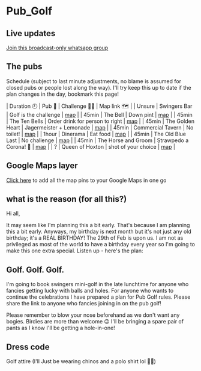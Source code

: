 # Pub_Golf


## Live updates

[Join this broadcast-only whatsapp group](https://chat.whatsapp.com/L9BKVnTmgAXAnZhiBaufdC)

## The pubs

Schedule (subject to last minute adjustments, no blame is assumed for closed pubs or people lost along the way). I'll try keep this up to date if the plan changes in the day, bookmark this page!

| Duration 🕘 | Pub 🍺 | Challenge 🦸‍♂️ | Map link 🗺 |
| Unsure | Swingers Bar | Golf is the challenge | [map](https://goo.gl/maps/YuwrDtq9u3vu18xd9) |
| 45min | The Bell | Down pint | [map](https://goo.gl/maps/v7uVsGQFNNNMs7NY6) |
| 45min | The Ten Bells | Order drink for person to right | [map](https://g.page/TheTenBellsE1?share) |
| 45min | The Golden Heart | Jagermeister + Lemonade | [map](https://goo.gl/maps/RxzWp48Pw2EVK2bL6) |
| 45min | Commercial Tavern | No toilet! | [map](https://goo.gl/maps/M4BKgpEJYnJaEHuS8) |
| 1hour | Dinerama | Eat food | [map](https://goo.gl/maps/mpUFMQT7wWFMxtgp7) |
| 45min | The Old Blue Last | No challenge | [map](https://goo.gl/maps/WguKYDaeFB5xicGS8) |
| 45min | The Horse and Groom | Strawpedo a Corona! 👀 | [map](https://goo.gl/maps/oog9RDtYShPXNkQd9) |
| ? | Queen of Hoxton | shot of your choice | [map](https://goo.gl/maps/tJiL8Sg6WRP4LKdz5) |

## Google Maps layer

[Click here](https://www.google.com/maps/d/viewer?mid=13w1lNalyaew964YJL6apaskcetZz3lqW&ll=51.51919237297246%2C-0.07482464067948058&z=16) to add all the map pins to your Google Maps in one go

## what is the reason (for all this?)

Hi all,

It may seem like I'm planning this a bit early. That's because I am planning this a bit early. Anyways, my birthday is next month but it's not just any old birthday; it's a REAL BIRTHDAY! The 29th of Feb is upon us. I am not as privileged as most of the world to have a birthday every year so I'm going to make this one extra special. Listen up - here's the plan:

## Golf. Golf. Golf. 

I'm going to book swingers mini-golf in the late lunchtime for anyone who fancies getting lucky with balls and holes.
For anyone who wants to continue the celebrations I have prepared a plan for Pub Golf rules. Please share the link to anyone who fancies joining in on the pub golf! 

Please remember to blow your nose beforehand as we don't want any bogies. Birdies are more than welcome 😉
I'll be bringing a spare pair of pants as I know I'll be getting a hole-in-one!

## Dress code

Golf attire (I'll Just be wearing chinos and a polo shirt lol 🤷‍♂️)

